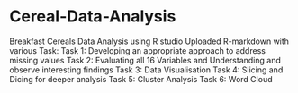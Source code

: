 # Cereal-Data-Analysis
Breakfast Cereals Data Analysis using R studio
Uploaded R-markdown with various Task:
Task 1: Developing an appropriate approach to address missing values
Task 2: Evaluating all 16 Variables and Understanding and observe interesting findings
Task 3: Data Visualisation
Task 4: Slicing and Dicing for deeper analysis
Task 5: Cluster Analysis
Task 6: Word Cloud
